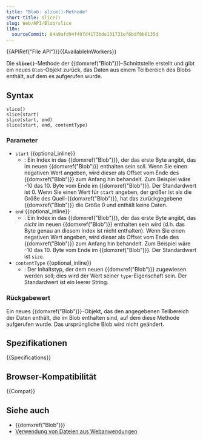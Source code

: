 ```yaml
---
title: "Blob: slice()-Methode"
short-title: slice()
slug: Web/API/Blob/slice
l10n:
  sourceCommit: 84a9afd94f497d4173bde131731ef6bdf0b6135d
---
```


{{APIRef("File API")}}{{AvailableInWorkers}}

Die **`slice()`**-Methode der {{domxref("Blob")}}-Schnittstelle erstellt und gibt ein neues `Blob`-Objekt zurück, das Daten aus einem Teilbereich des Blobs enthält, auf dem es aufgerufen wurde.

## Syntax

```js-nolint
slice()
slice(start)
slice(start, end)
slice(start, end, contentType)
```

### Parameter

- `start` {{optional_inline}}
  - : Ein Index in das {{domxref("Blob")}}, der das erste Byte angibt, das im neuen {{domxref("Blob")}} enthalten sein soll. Wenn Sie einen negativen Wert angeben, wird dieser als Offset vom Ende des {{domxref("Blob")}} zum Anfang hin behandelt. Zum Beispiel wäre -10 das 10. Byte vom Ende im {{domxref("Blob")}}. Der Standardwert ist 0. Wenn Sie einen Wert für `start` angeben, der größer ist als die Größe des Quell-{{domxref("Blob")}}, hat das zurückgegebene {{domxref("Blob")}} die Größe 0 und enthält keine Daten.
- `end` {{optional_inline}}
  - : Ein Index in das {{domxref("Blob")}}, der das erste Byte angibt, das _nicht_ im neuen {{domxref("Blob")}} enthalten sein wird (d.h. das Byte genau an diesem Index ist nicht enthalten). Wenn Sie einen negativen Wert angeben, wird dieser als Offset vom Ende des {{domxref("Blob")}} zum Anfang hin behandelt. Zum Beispiel wäre -10 das 10. Byte vom Ende im {{domxref("Blob")}}. Der Standardwert ist `size`.
- `contentType` {{optional_inline}}
  - : Der Inhaltstyp, der dem neuen {{domxref("Blob")}} zugewiesen werden soll; dies wird der Wert seiner `type`-Eigenschaft sein. Der Standardwert ist ein leerer String.

### Rückgabewert

Ein neues {{domxref("Blob")}}-Objekt, das den angegebenen Teilbereich der Daten enthält, die im Blob enthalten sind, auf dem diese Methode aufgerufen wurde. Das ursprüngliche Blob wird nicht geändert.

## Spezifikationen

{{Specifications}}

## Browser-Kompatibilität

{{Compat}}

## Siehe auch

- {{domxref("Blob")}}
- [Verwendung von Dateien aus Webanwendungen](/de/docs/Web/API/File_API/Using_files_from_web_applications)
